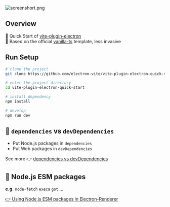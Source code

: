 ![screenshort.png](https://github.com/electron-vite/vite-plugin-electron-quick-start/blob/main/public/screenshort.png?raw=true)

## Overview

🚀 Quick Start of [vite-plugin-electron](https://github.com/electron-vite/vite-plugin-electron)  
🎯 Based on the official [vanilla-ts](https://github.com/vitejs/vite/tree/main/packages/create-vite/template-vanilla-ts) template, less invasive  

## Run Setup

```sh
# clone the project
git clone https://github.com/electron-vite/vite-plugin-electron-quick-start.git

# enter the project directory
cd vite-plugin-electron-quick-start

# install dependency
npm install

# develop
npm run dev
```

## 🚨 `dependencies` vs `devDependencies`

- Put Node.js packages in `dependencies`
- Put Web packages in `devDependencies`

See more 👉 [dependencies vs devDependencies](https://github.com/electron-vite/vite-plugin-electron-renderer#dependencies-vs-devdependencies)

## 🚨 Node.js ESM packages

**e.g.** `node-fetch` `execa` `got` ...

[👉 Using Node.js ESM packages in Electron-Renderer](https://github.com/electron-vite/vite-plugin-electron-renderer#-nodejs-esm-packages)
